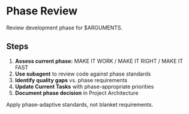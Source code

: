 # Phase Review
Review development phase for $ARGUMENTS.

## Steps
1. **Assess current phase:** MAKE IT WORK / MAKE IT RIGHT / MAKE IT FAST
2. **Use subagent** to review code against phase standards
3. **Identify quality gaps** vs. phase requirements
4. **Update Current Tasks** with phase-appropriate priorities
5. **Document phase decision** in Project Architecture

Apply phase-adaptive standards, not blanket requirements.
